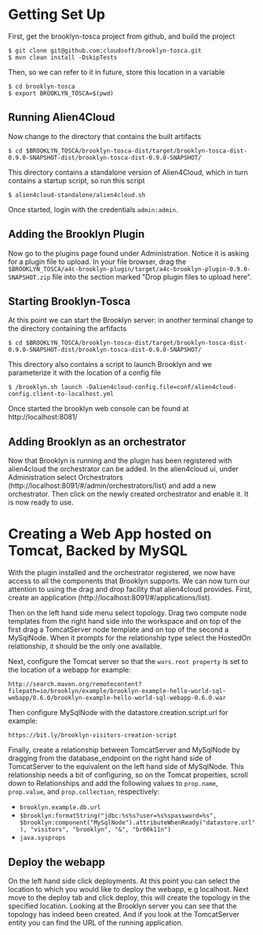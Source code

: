 # Getting Set Up

First, get the brooklyn-tosca project from github, and build the project

    $ git clone git@github.com:cloudsoft/brooklyn-tosca.git
    $ mvn clean install -DskipTests

Then, so we can refer to it in future, store this location in a variable

    $ cd brooklyn-tosca
    $ export BROOKLYN_TOSCA=$(pwd)
   
## Running Alien4Cloud

Now change to the directory that contains the built artifacts

    $ cd $BROOKLYN_TOSCA/brooklyn-tosca-dist/target/brooklyn-tosca-dist-0.9.0-SNAPSHOT-dist/brooklyn-tosca-dist-0.9.0-SNAPSHOT/

This directory contains a standalone version of Alien4Cloud, which in turn contains a startup script, so run this script

    $ alien4cloud-standalone/alien4cloud.sh
  
Once started, login with the credentials `admin:admin`.

## Adding the Brooklyn Plugin

Now go to the plugins page found under Administration.  Notice it is asking for a plugin file to upload.  In your file browser, drag the `$BROOKLYN_TOSCA/a4c-brooklyn-plugin/target/a4c-brooklyn-plugin-0.9.0-SNAPSHOT.zip` file into the section marked "Drop plugin files to upload here".

## Starting Brooklyn-Tosca

At this point we can start the Brooklyn server: in another terminal change to the directory containing the arfifacts

    $ cd $BROOKLYN_TOSCA/brooklyn-tosca-dist/target/brooklyn-tosca-dist-0.9.0-SNAPSHOT-dist/brooklyn-tosca-dist-0.9.0-SNAPSHOT/

This directory also contains a script to launch Brooklyn and we parameterize it with the location of a config file

    $ /brooklyn.sh launch -Dalien4cloud-config.file=conf/alien4cloud-config.client-to-localhost.yml

Once started the brooklyn web console can be found at http://localhost:8081/

## Adding Brooklyn as an orchestrator

Now that Brooklyn is running and the plugin has been registered with alien4cloud the orchestrator can be added.  In the alien4cloud ui, under Administration select Orchestrators (http://localhost:8091/#/admin/orchestrators/list) and add a new orchestrator.  Then click on the newly created orchestrator and enable it. It is now ready to use.

# Creating a Web App hosted on Tomcat, Backed by MySQL

With the plugin installed and the orchestrator registered, we now have access to all the components that Brooklyn supports.  We can now turn our attention to using the drag and drop facility that alien4cloud provides.  First, create an application (http://localhost:8091/#/applications/list). 

Then on the left hand side menu select topology.  Drag two compute node templates from the right hand side into the workspace and on top of the first drag a TomcatServer node template and on top of the second a MySqlNode.  When it prompts for the relationship type select the HostedOn relationship, it should be the only one available.

Next, configure the Tomcat server so that the `wars.root property` is set to the location of a webapp for example:

    http://search.maven.org/remotecontent?filepath=io/brooklyn/example/brooklyn-example-hello-world-sql-webapp/0.6.0/brooklyn-example-hello-world-sql-webapp-0.6.0.war

Then configure MySqlNode with the datastore.creation.script.url for example:

    https://bit.ly/brooklyn-visitors-creation-script

Finally, create a relationship between TomcatServer and MySqlNode by dragging from the database_endpoint on the right hand side of TomcatServer to the equivalent on the left hand side of MySqlNode.  This relationship needs a bit of configuring, so on the Tomcat properties, scroll down to Relationships and add the following values to `prop.name`, `prop.value`, and `prop.collection`, respectively:

* `brooklyn.example.db.url`
* `$brooklyn:formatString("jdbc:%s%s?user=%s%spassword=%s", $brooklyn:component("MySqlNode").attributeWhenReady("datastore.url"), "visitors", "brooklyn", "&", "br00k11n") `
* `java.sysprops`

## Deploy the webapp
On the left hand side click deployments.  At this point you can select the location to which you would like to deploy the webapp, e.g localhost.  Next move to the deploy tab and click deploy, this will create the topology in the specified location.  Looking at the Brooklyn server you can see that the topology has indeed been created.  And if you look at the TomcatServer entity you can find the URL of the running application.

